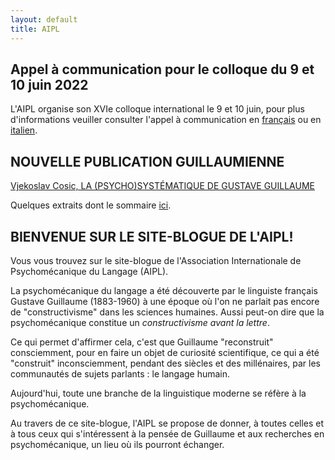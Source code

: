 ```yaml
---
layout: default
title: AIPL
---
```


## Appel à communication pour le colloque du 9 et 10 juin 2022

L'AIPL organise son XVIe colloque international le 9 et 10 juin, pour plus d'informations veuiller consulter
l'appel à communication en [français](/docs/Appel-à-communication_Colloque_AIPL_09-10juin2022.pdf) ou en [italien](/docs/Appel-à-communication_Colloque_AIPL_09-10juin2022_ITA.pdf).

## NOUVELLE PUBLICATION GUILLAUMIENNE

[Vjekoslav Cosic, LA (PSYCHO)SYSTÉMATIQUE DE GUSTAVE GUILLAUME](https://www.editions-harmattan.fr/livre-la_psycho_systematique_de_gustave_guillaume_vjekoslav_cosic-9782343239231-71373.html)

Quelques extraits dont le sommaire [ici](http://liseuse.harmattan.fr/978-2-343-23923-1).

## BIENVENUE SUR LE SITE-BLOGUE DE L'AIPL!

Vous vous trouvez sur le site-blogue de l'Association Internationale de Psychomécanique du Langage (AIPL).

La psychomécanique du langage a été découverte par le linguiste français Gustave Guillaume (1883-1960) à une époque où l'on ne parlait pas encore de "constructivisme" dans les sciences humaines. Aussi peut-on dire que la psychomécanique constitue un *constructivisme avant la lettre*.

Ce qui permet d'affirmer cela, c'est que Guillaume "reconstruit" consciemment, pour en faire un objet de curiosité scientifique, ce qui a été "construit" inconsciemment, pendant des siècles et des millénaires, par les communautés de sujets parlants : le langage humain.

Aujourd'hui, toute une branche de la linguistique moderne se réfère à la psychomécanique.

Au travers de ce site-blogue, l'AIPL se propose de donner, à toutes celles et à tous ceux qui s'intéressent à la pensée de Guillaume et aux recherches en psychomécanique, un lieu où ils pourront échanger.
